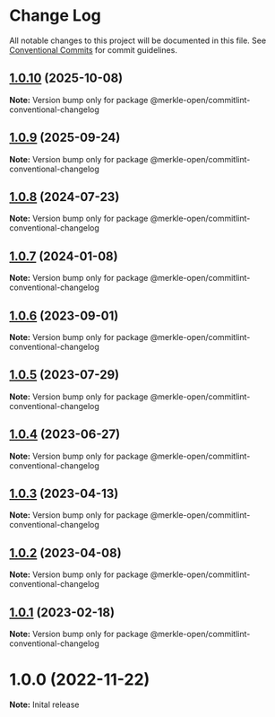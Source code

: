 # Change Log

All notable changes to this project will be documented in this file.
See [Conventional Commits](https://conventionalcommits.org) for commit guidelines.

## [1.0.10](https://github.com/merkle-open/frontend-defaults/compare/@merkle-open/commitlint-conventional-changelog@1.0.9...@merkle-open/commitlint-conventional-changelog@1.0.10) (2025-10-08)

**Note:** Version bump only for package @merkle-open/commitlint-conventional-changelog





## [1.0.9](https://github.com/merkle-open/frontend-defaults/compare/@merkle-open/commitlint-conventional-changelog@1.0.8...@merkle-open/commitlint-conventional-changelog@1.0.9) (2025-09-24)

**Note:** Version bump only for package @merkle-open/commitlint-conventional-changelog





## [1.0.8](https://github.com/merkle-open/frontend-defaults/compare/@merkle-open/commitlint-conventional-changelog@1.0.7...@merkle-open/commitlint-conventional-changelog@1.0.8) (2024-07-23)

**Note:** Version bump only for package @merkle-open/commitlint-conventional-changelog





## [1.0.7](https://github.com/merkle-open/frontend-defaults/compare/@merkle-open/commitlint-conventional-changelog@1.0.6...@merkle-open/commitlint-conventional-changelog@1.0.7) (2024-01-08)

**Note:** Version bump only for package @merkle-open/commitlint-conventional-changelog





## [1.0.6](https://github.com/merkle-open/frontend-defaults/compare/@merkle-open/commitlint-conventional-changelog@1.0.5...@merkle-open/commitlint-conventional-changelog@1.0.6) (2023-09-01)

**Note:** Version bump only for package @merkle-open/commitlint-conventional-changelog





## [1.0.5](https://github.com/merkle-open/frontend-defaults/compare/@merkle-open/commitlint-conventional-changelog@1.0.4...@merkle-open/commitlint-conventional-changelog@1.0.5) (2023-07-29)

**Note:** Version bump only for package @merkle-open/commitlint-conventional-changelog





## [1.0.4](https://github.com/merkle-open/frontend-defaults/compare/@merkle-open/commitlint-conventional-changelog@1.0.3...@merkle-open/commitlint-conventional-changelog@1.0.4) (2023-06-27)

**Note:** Version bump only for package @merkle-open/commitlint-conventional-changelog





## [1.0.3](https://github.com/merkle-open/frontend-defaults/compare/@merkle-open/commitlint-conventional-changelog@1.0.2...@merkle-open/commitlint-conventional-changelog@1.0.3) (2023-04-13)

**Note:** Version bump only for package @merkle-open/commitlint-conventional-changelog





## [1.0.2](https://github.com/merkle-open/frontend-defaults/compare/@merkle-open/commitlint-conventional-changelog@1.0.1...@merkle-open/commitlint-conventional-changelog@1.0.2) (2023-04-08)

**Note:** Version bump only for package @merkle-open/commitlint-conventional-changelog





## [1.0.1](https://github.com/merkle-open/frontend-defaults/compare/@merkle-open/commitlint-conventional-changelog@1.0.0...@merkle-open/commitlint-conventional-changelog@1.0.1) (2023-02-18)

**Note:** Version bump only for package @merkle-open/commitlint-conventional-changelog






# 1.0.0 (2022-11-22)

**Note:** Inital release
